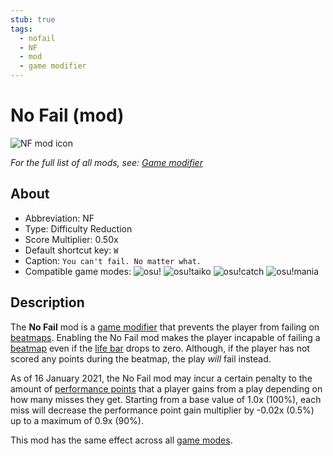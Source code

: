 ```yaml
---
stub: true
tags:
  - nofail
  - NF
  - mod
  - game modifier
---
```


# No Fail (mod)

![NF mod icon](/wiki/shared/mods/NF.png "No Fail (NF) mod icon")

*For the full list of all mods, see: [Game modifier](/wiki/Game_modifier)*

## About

- Abbreviation: NF
- Type: Difficulty Reduction
- Score Multiplier: 0.50x
- Default shortcut key: `W`
- Caption: `You can't fail. No matter what.`
- Compatible game modes: ![][osu!] ![][osu!taiko] ![][osu!catch] ![][osu!mania]

## Description

The **No Fail** mod is a [game modifier](/wiki/Game_modifier) that prevents the player from failing on [beatmaps](/wiki/Beatmap). Enabling the No Fail mod makes the player incapable of failing a [beatmap](/wiki/Beatmap) even if the [life bar](/wiki/Client/Interface/Health_bar) drops to zero. Although, if the player has not scored any points during the beatmap, the play *will* fail instead.

As of 16 January 2021, the No Fail mod may incur a certain penalty to the amount of [performance points](/wiki/Performance_points) that a player gains from a play depending on how many misses they get. Starting from a base value of 1.0x (100%), each miss will decrease the performance point gain multiplier by -0.02x (0.5%) up to a maximum of 0.9x (90%). <!-- pp change newspost: https://osu.ppy.sh/home/news/2021-01-14-performance-points-updates -->

This mod has the same effect across all [game modes](/wiki/Game_mode).

[osu!]: /wiki/shared/mode/osu.png "osu!"
[osu!taiko]: /wiki/shared/mode/taiko.png "osu!taiko"
[osu!catch]: /wiki/shared/mode/catch.png "osu!catch"
[osu!mania]: /wiki/shared/mode/mania.png "osu!mania"

